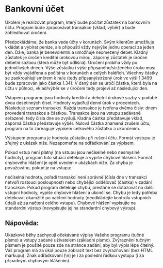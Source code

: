 # Bankovní účet

Úkolem je realizovat program, který bude počítat zůstatek na bankovním účtu. Program bude zpracovávat transakce (vklad, výběr) a bude zohledňovat úročení.

Předpokládáme, že banka vede účty v korunách. Svým klientům umožňuje vkládat a vybírat peníze, ale připouští vždy nejvýše jednu operaci za jeden den. Dále, banka je benevolentní a umožňuje neomezený debet. Kladný zůstatek je úročen kreditní úrokovou mírou, záporný zůstatek je úročen debetní sazbou (která může být odlišná). Úročení probíhá vždy po jednotlivých dnech. Výše zůstatku i výše připsaného/strženého úroku musí být vždy vyjádřena a počítána v korunách a celých haléřích. Všechny částky se zaokrouhlují směrem k nule (tedy připsaný/stržený úrok ve výši 1.3499 bude zpracován jako částka 1.34). V daný den se úročí částka, která byla na účtu v půlnoci, vklad/výběr se v úročení tedy projeví až následující den.

Vstupem programu jsou hodnoty kreditní a debetní úrokové sazby v podobě dvou desetinných čísel. Hodnoty vyjadřují denní úrok v procentech. Následuje seznam transakcí. Každá transakce je tvořena dvěma čísly: dnem provedení transakce a částkou. Transakce jsou na vstupu zadávané seřazené, tedy čísla dne se zvyšují. Kladná částka představuje vklad, záporná částka představuje výběr. Nulová částka znamená zrušení účtu, program na to zareaguje výpisem celkového zůstatku a ukončením.

Výstupem programu je hodnota zůstatku při rušení účtu. Formát výstupu je zřejmý z ukázek níže. Nezapomeňte na odřádkování za výpisem.

Pokud vstup není platný (na vstupu jsou nečíselné nebo nesmyslné hodnoty), program tuto situaci detekuje a vypíše chybové hlášení. Formát chybového hlášení je opět uveden v ukázkách níže. Za chybu je považováno, pokud je na vstupu:

nečíselná hodnota,
pořadí transakcí není správné (čísla dne v transakci netvoří rostoucí posloupnost) nebo
chybějící oddělovač (částka) v zadání transakce.
Pokud program detekuje chybu, přestane se dotazovat na další vstupní hodnoty, vypíše chybové hlášení a ukončí se. Chybu je tedy potřeba detekovat okamžitě po načtení hodnoty (neodkládejte kontrolu vstupních údajů až za načtení celého vstupu). Chybové hlášení vypisujte na standardní výstup (nevypisujte jej na standardní chybový výstup).

## Nápověda:
Ukázkové běhy zachycují očekávané výpisy Vašeho programu (tučné písmo) a vstupy zadané uživatelem (základní písmo). Zvýraznění tučným písmem je použité pouze zde na stránce zadání, aby byl výpis lépe čitelný. Váš program má za úkol pouze zobrazit text bez zvýrazňování (bez HTML markupu).
Znak odřádkování (\n) je i za poslední řádkou výstupu (i za případným chybovým hlášením).
